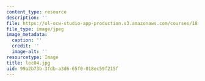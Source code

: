 ```yaml
---
content_type: resource
description: ''
file: https://ol-ocw-studio-app-production.s3.amazonaws.com/courses/18-01sc-single-variable-calculus-fall-2010/99a2b73b3fdba3d665f0018ec59f215f_lec04.jpg
file_type: image/jpeg
image_metadata:
  caption: ''
  credit: ''
  image-alt: ''
resourcetype: Image
title: lec04.jpg
uid: 99a2b73b-3fdb-a3d6-65f0-018ec59f215f
---
```

